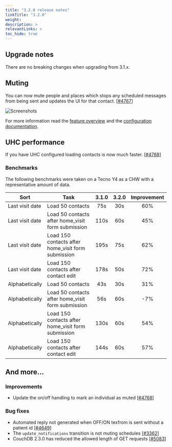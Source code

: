 ```yaml
---
title: "3.2.0 release notes"
linkTitle: "3.2.0"
weight: 
description: >
relevantLinks: >
toc_hide: true
---
```


## Upgrade notes

There are no breaking changes when upgrading from 3.1.x.

## Muting

You can now mute people and places which stops any scheduled messages from being sent and updates the UI for that contact. [[#4767](https://github.com/medic/medic-webapp/issues/4767)]

![Screenshots](../images/3.2.0-4767.png)

For more information read the [feature overview](https://github.com/medic/medic-docs/blob/91badc2a347f86fd2b42b1c9ab9527b5982ee9c0/Muting%20Features%20Overview.pdf) and the [configuration documentation](https://docs.communityhealthtoolkit.org/apps/reference/app-settings/transitions/#muting).

## UHC performance

If you have UHC configured loading contacts is now much faster. [[#4768](https://github.com/medic/medic-webapp/issues/4768)]

### Benchmarks

The following benchmarks were taken on a Tecno Y4 as a CHW with a representative amount of data.

| Sort | Task | 3.1.0 | 3.2.0 | Improvement |
| ---- | ---- | :----: | :----: | :----: |
| Last visit date | Load 50 contacts | 75s | 30s | 60% |
| Last visit date | Load 50 contacts after home_visit form submission | 110s | 60s | 45%  |
| Last visit date | Load 150 contacts after home_visit form submission | 195s | 75s | 62% |
| Last visit date | Load 150 contacts after contact edit | 178s | 50s | 72% |
| Alphabetically | Load 50 contacts | 43s | 30s | 31% |
| Alphabetically | Load 50 contacts after home_visit form submission | 56s | 60s | -7% |
| Alphabetically | Load 150 contacts after home_visit form submission | 130s | 60s | 54% |
| Alphabetically | Load 150 contacts after contact edit | 144s | 60s | 57% |

## And more...

### Improvements

- Update the on/off handling to mark an individual as muted [[#4768](https://github.com/medic/medic-webapp/issues/4768)]

### Bug fixes

- Automated reply not generated when OFF/ON texfrom is sent without a patient id [[#4649](https://github.com/medic/medic-webapp/issues/4649)]
- The `update_notifications` transition is not muting schedules [[#3362](https://github.com/medic/medic-webapp/issues/3362)]
- CouchDB 2.3.0 has reduced the allowed length of GET requests [[#5083](https://github.com/medic/medic-webapp/issues/5083)]
